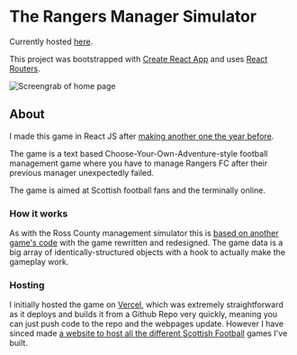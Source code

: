 # The Rangers Manager Simulator

Currently hosted [here](https://scottish-football-simulators.co.uk/rangers).

This project was bootstrapped with [Create React App](https://github.com/facebook/create-react-app) and uses [React Routers](https://reactrouter.com/en/main).

![Screengrab of home page](https://github.com/aagb1884/derek_adams_simulator/assets/113289014/e6bb9856-4b61-4820-85ac-d0fbe48c2ab3)

## About

I made this game in React JS after [making another one the year before](https://github.com/aagb1884/derek_adams_simulator).

The game is a text based Choose-Your-Own-Adventure-style football management game where you have to manage Rangers FC after their previous manager unexpectedly failed.

The game is aimed at Scottish football fans and the terminally online.

### How it works

As with the Ross County management simulator this is [based on another game's code](https://medium.com/@dimterion/making-an-interactive-text-adventure-game-with-react-779667cca2cb) with the game rewritten and redesigned. The game data is a big array of identically-structured objects with a hook to actually make the gameplay work.

### Hosting

I initially hosted the game on [Vercel](https://vercel.com/), which was extremely straightforward as it deploys and builds it from a Github Repo very quickly, meaning you can just push code to the repo and the webpages update. However I have sinced made [a website to host all the different Scottish Football](https://github.com/aagb1884/derek_adams_simulator) games I've built.
